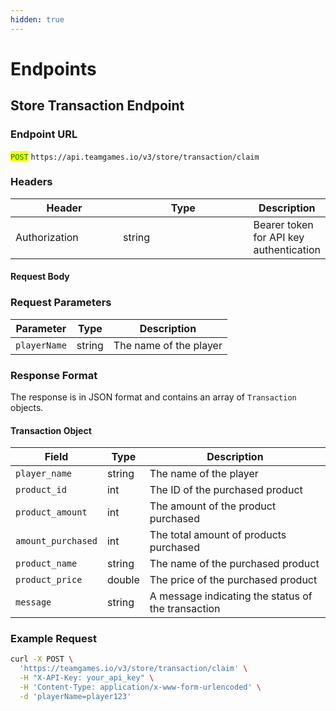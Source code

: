 ```yaml
---
hidden: true
---
```


# Endpoints

## Store Transaction Endpoint

### Endpoint URL

<mark style="color:green;">`POST`</mark> `https://api.teamgames.io/v3/store/transaction/claim`

### Headers

<table><thead><tr><th width="177">Header</th><th width="249">Type</th><th>Description</th></tr></thead><tbody><tr><td>Authorization</td><td>string</td><td>Bearer token for API key authentication</td></tr></tbody></table>

#### Request Body

### Request Parameters

| Parameter    | Type   | Description            |
| ------------ | ------ | ---------------------- |
| `playerName` | string | The name of the player |

### Response Format

The response is in JSON format and contains an array of `Transaction` objects.

#### Transaction Object

| Field              | Type   | Description                                        |
| ------------------ | ------ | -------------------------------------------------- |
| `player_name`      | string | The name of the player                             |
| `product_id`       | int    | The ID of the purchased product                    |
| `product_amount`   | int    | The amount of the product purchased                |
| `amount_purchased` | int    | The total amount of products purchased             |
| `product_name`     | string | The name of the purchased product                  |
| `product_price`    | double | The price of the purchased product                 |
| `message`          | string | A message indicating the status of the transaction |

### Example Request

```bash
curl -X POST \
  'https://teamgames.io/v3/store/transaction/claim' \
  -H "X-API-Key: your_api_key" \
  -H 'Content-Type: application/x-www-form-urlencoded' \
  -d 'playerName=player123'
```
